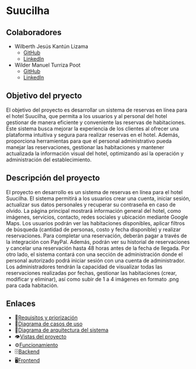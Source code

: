# Suucilha

## Colaboradores
- Wilberth Jesús Kantún Lizama
  - [GitHub](https://github.com/WilberthKantun) 
  - [LinkedIn](https://www.linkedin.com/in/wilberth-kant%C3%BAn-7a4470240/) 
- Wilder Manuel Turriza Poot 
  - [GitHub](https://github.com/WilderTurriza)
  - [LinkedIn](https://www.linkedin.com/in/wilder-turriza/)

## Objetivo del pryecto
El objetivo del proyecto es desarrollar un sistema de reservas en línea para el hotel Suucilha, que permita a los usuarios y al personal del hotel gestionar de manera eficiente y conveniente las reservas de habitaciones. Este sistema busca mejorar la experiencia de los clientes al ofrecer una plataforma intuitiva y segura para realizar reservas en el hotel. Además, proporciona herramientas para que el personal administrativo pueda manejar las reservaciones, gestionar las habitaciones y mantener actualizada la información visual del hotel, optimizando así la operación y administración del establecimiento.

## Descripción del proyecto
El proyecto en desarrollo es un sistema de reservas en línea para el hotel Suucilha. El sistema permitirá a los usuarios crear una cuenta, iniciar sesión, actualizar sus datos personales y recuperar su contraseña en caso de olvido. La página principal mostrará información general del hotel, como imágenes, servicios, contacto, redes sociales y ubicación mediante Google Maps.
Los usuarios podrán ver las habitaciones disponibles, aplicar filtros de búsqueda (cantidad de personas, costo y fecha disponible) y realizar reservaciones. Para completar una reservación, deberán pagar a través de la integración con PayPal. Además, podrán ver su historial de reservaciones y cancelar una reservación hasta 48 horas antes de la fecha de llegada.
Por otro lado, el sistema contará con una sección de administración donde el personal autorizado podrá iniciar sesión con una cuenta de administrador. Los administradores tendrán la capacidad de visualizar todas las reservaciones realizadas por fechas, gestionar las habitaciones (crear, modificar y eliminar), así como subir de 1 a 4 imágenes en formato .png para cada habitación.


## Enlaces
- 📄[Requisitos y priorización](https://github.com/WilberthKantun/suucilha/blob/main/requerimientos.md)
- 📄[Diagrama de casos de uso](https://github.com/WilberthKantun/suucilha/assets/91703671/98d27afc-60ef-4d72-a179-c17287ad3d73)
- 📄[Diagrama de arquitectura del sistema](https://github.com/WilberthKantun/suucilha/assets/91703671/ccd5241b-74fb-4406-8454-2667ccf69c60)
- 👁️[Vistas del proyecto](https://www.figma.com/file/s0qiAiUykWXrqAIbV1AL9c/Untitled?type=design&node-id=0%3A1&mode=design&t=l4ZJP74EuBgggAQE-1)
- ⚙️[Funcionamiento](https://github.com/WilberthKantun/suucilha/tree/main/funcionamiento)
- 🗄️[Backend](https://github.com/WilderTurriza/Suucilha-backend)
- 🖥️[Frontend](https://github.com/WilberthKantun/suucilha)

